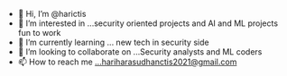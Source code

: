 - 👋 Hi, I’m @harictis
- 👀 I’m interested in ...security oriented projects and AI and ML projects
fun to work
- 🌱 I’m currently learning ...
new tech in security side
- 💞️ I’m looking to collaborate on ...Security analysts and ML coders
- 📫 How to reach me ...hariharasudhanctis2021@gmail.com

<!---
harictis/harictis is a ✨ special ✨ repository because its `README.md` (this file) appears on your GitHub profile.
You can click the Preview link to take a look at your changes.
--->
